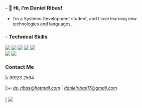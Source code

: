 ### - 👋 Hi, I’m Daniel Ribas!
- I'm a Systems Development student, and I love learning new technologies and languages.

### - Technical Skills
<img src = "https://img.shields.io/badge/-Java-06305b?style=flat&logo=java&logoColor=white"> <img src = "https://img.shields.io/badge/-Flutter-1389FD?style=flat&logo=flutter&logoColor=white"> <img src="https://img.shields.io/badge/-PHP-5466b8?style=flat&logo=php&logoColor=white" >
 <img src="https://img.shields.io/badge/-JavaScript-black?style=flat&logo=javascript&logoColor=eed718">  <img src="https://img.shields.io/badge/-C-659ad2?style=flat&logo=c%2B%2B&logoColor=ffffff"> <br />
<img src = "https://img.shields.io/badge/-HTML5-E34F26?style=flat&logo=html5&logoColor=white"> <img src = "https://img.shields.io/badge/-CSS3-1572B6?style=flat&logo=css3&logoColor=white">

### Contact Me
|📞 *99123 2594*

|✉️ *ds_ribas@hotmail.com* | *danielribas17@gmail.com*

| <a href="https://www.linkedin.com/in/daniel-ribas-125062209/"><img src = "https://img.shields.io/badge/-Linkedin-0a66c2?style=flat&logo=linkedin&logoColor=white"></a>





